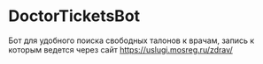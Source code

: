 # DoctorTicketsBot
Бот для удобного поиска свободных талонов к врачам, запись к которым ведется через сайт https://uslugi.mosreg.ru/zdrav/
